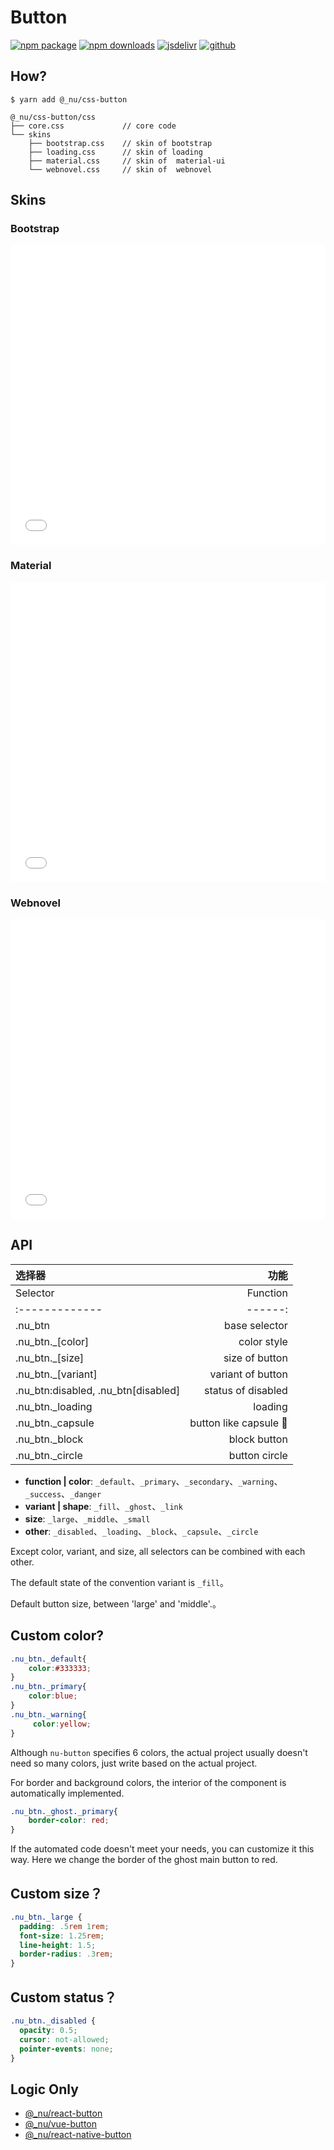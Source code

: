 # Button

[![npm package][npm-badge]][npm-url]
[![npm downloads][npm-downloads]][npm-url]
[![jsdelivr][jsdelivr-badge]][jsdelivr-url]
[![github][git-badge]][git-url]

[npm-badge]: https://img.shields.io/npm/v/@_nu/css-button.svg
[npm-url]: https://www.npmjs.org/package/@_nu/css-button
[npm-downloads]: https://img.shields.io/npm/dw/@_nu/css-button
[git-url]: https://github.com/nu-system/css-button
[git-badge]: https://img.shields.io/github/stars/nu-system/css-button.svg?style=social
[jsdelivr-badge]: https://data.jsdelivr.com/v1/package/npm/@_nu/css-button/badge
[jsdelivr-url]: https://www.jsdelivr.com/package/npm/@_nu/css-button

## How?

```
$ yarn add @_nu/css-button
```

```
@_nu/css-button/css
├── core.css             // core code
└── skins
    ├── bootstrap.css    // skin of bootstrap
    ├── loading.css      // skin of loading 
    ├── material.css     // skin of  material-ui 
    └── webnovel.css     // skin of  webnovel 
```

## Skins

### Bootstrap

<iframe height="480" style="width: 100%;" scrolling="no" title="wbXgba" src="//codepen.io/ziven27/embed/wbXgba/?height=265&theme-id=dark&default-tab=html,result" frameborder="no" allowtransparency="true" allowfullscreen="true">
  See the Pen <a href='https://codepen.io/ziven27/pen/wbXgba/'>wbXgba</a> by ziven27
  (<a href='https://codepen.io/ziven27'>@ziven27</a>) on <a href='https://codepen.io'>CodePen</a>.
</iframe>

### Material

<iframe height="480" style="width: 100%;" scrolling="no" title="nu-button-material" src="//codepen.io/ziven27/embed/rgKyap/?height=265&theme-id=dark&default-tab=html,result" frameborder="no" allowtransparency="true" allowfullscreen="true">
  See the Pen <a href='https://codepen.io/ziven27/pen/rgKyap/'>nu-button-material</a> by ziven27
  (<a href='https://codepen.io/ziven27'>@ziven27</a>) on <a href='https://codepen.io'>CodePen</a>.
</iframe>


### Webnovel

<iframe height="480" style="width: 100%;" scrolling="no" title="nu-button-webnovel" src="//codepen.io/ziven27/embed/byKqEe/?height=265&theme-id=dark&default-tab=html,result" frameborder="no" allowtransparency="true" allowfullscreen="true">
  See the Pen <a href='https://codepen.io/ziven27/pen/byKqEe/'>nu-button-webnovel</a> by ziven27
  (<a href='https://codepen.io/ziven27'>@ziven27</a>) on <a href='https://codepen.io'>CodePen</a>.
</iframe>

## API

| 选择器 |  功能 |
|:-------------|------:|
| Selector |  Function |
|:-------------|------:|
| .nu_btn | base selector |
| .nu_btn._[color] | color style |
| .nu_btn._[size] | size of button |
| .nu_btn._[variant] | variant of button |
| .nu_btn:disabled, .nu_btn[disabled] | status of disabled |
| .nu_btn._loading | loading |
| .nu_btn._capsule | button like capsule 💊 |
| .nu_btn._block | block button |
| .nu_btn._circle | button circle |

- **function | color**: `_default`、`_primary`、`_secondary`、`_warning`、`_success`、`_danger`
- **variant | shape**: `_fill`、`_ghost`、`_link`
- **size**: `_large`、`_middle`、`_small`
- **other**: `_disabled`、`_loading`、`_block`、`_capsule`、`_circle`

Except color, variant, and size, all selectors can be combined with each other.

The default state of the convention variant is `_fill`。

Default button size, between 'large' and 'middle'.。

## Custom color?

```scss
.nu_btn._default{
    color:#333333;
}
.nu_btn._primary{
    color:blue;
}
.nu_btn._warning{
     color:yellow;
}
```

Although `nu-button` specifies 6 colors, the actual project usually doesn't need so many colors, just write based on the actual project.

For border and background colors, the interior of the component is automatically implemented.

```css
.nu_btn._ghost._primary{
    border-color: red;
}
```

If the automated code doesn't meet your needs, you can customize it this way. Here we change the border of the ghost main button to red.

## Custom size？

```css
.nu_btn._large {
  padding: .5rem 1rem;
  font-size: 1.25rem;
  line-height: 1.5;
  border-radius: .3rem;
}
```

## Custom status？

```css
.nu_btn._disabled {
  opacity: 0.5;
  cursor: not-allowed;
  pointer-events: none;
}
```

## Logic Only

- [@_nu/react-button](https://nu-system.github.io/react/button/)
- [@_nu/vue-button](https://nu-system.github.io/vue/button/)
- [@_nu/react-native-button](https://nu-system.github.io/react-native/button/)
